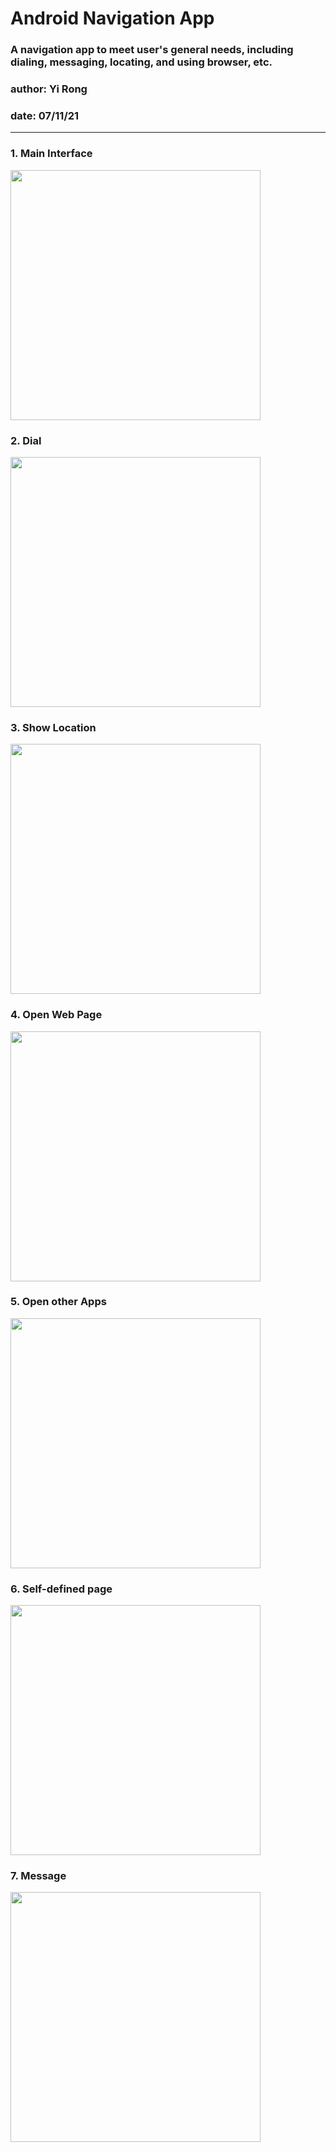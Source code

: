 # Android Navigation App
### A navigation app to meet user's general needs, including dialing, messaging, locating, and using browser, etc.


### author: Yi Rong
### date: 07/11/21
---
### 1. Main Interface

<img src="media/image1.PNG" width = "400" align="center">

### 2. Dial

<img src="media/image2.PNG" width = "400" align="center">

### 3. Show Location

<img src="media/image3.PNG" width = "400" align="center">

### 4. Open Web Page

<img src="media/image4.PNG" width = "400" align="center">

### 5. Open other Apps

<img src="media/image5.PNG" width = "400" align="center">

### 6. Self-defined page

<img src="media/image6.PNG" width = "400" align="center">

### 7. Message

<img src="media/image7.PNG" width = "400" align="center">

